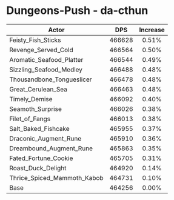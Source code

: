 # Dungeons-Push - da-cthun
| Actor | DPS | Increase |
|---|:---:|:---:|
|Feisty_Fish_Sticks|466628|0.51%|
|Revenge_Served_Cold|466564|0.50%|
|Aromatic_Seafood_Platter|466544|0.49%|
|Sizzling_Seafood_Medley|466488|0.48%|
|Thousandbone_Tongueslicer|466478|0.48%|
|Great_Cerulean_Sea|466463|0.48%|
|Timely_Demise|466092|0.40%|
|Seamoth_Surprise|466026|0.38%|
|Filet_of_Fangs|466013|0.38%|
|Salt_Baked_Fishcake|465955|0.37%|
|Draconic_Augment_Rune|465910|0.36%|
|Dreambound_Augment_Rune|465863|0.35%|
|Fated_Fortune_Cookie|465705|0.31%|
|Roast_Duck_Delight|464920|0.14%|
|Thrice_Spiced_Mammoth_Kabob|464731|0.10%|
|Base|464256|0.00%|
